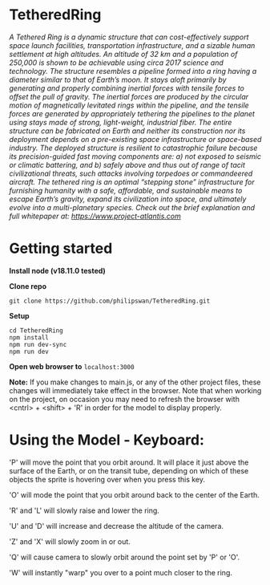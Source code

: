 # TetheredRing
_A Tethered Ring is a dynamic structure that can cost-effectively support space launch facilities, transportation infrastructure, and a sizable human settlement at high altitudes. An altitude of 32 km and a population of 250,000 is shown to be achievable using circa 2017 science and technology.  The structure resembles a pipeline formed into a ring having a diameter similar to that of Earth’s moon. It stays aloft primarily by generating and properly combining inertial forces with tensile forces to offset the pull of gravity. The inertial forces are produced by the circular motion of magnetically levitated rings within the pipeline, and the tensile forces are generated by appropriately tethering the pipelines to the planet using stays made of strong, light-weight, industrial fiber.  The entire structure can be fabricated on Earth and neither its construction nor its deployment depends on a pre-existing space infrastructure or space-based industry. The deployed structure is resilient to catastrophic failure because its precision-guided fast moving components are: a) not exposed to seismic or climatic battering, and b) safely above and thus out of range of tacit civilizational threats, such attacks involving torpedoes or commandeered aircraft.  The tethered ring is an optimal “stepping stone” infrastructure for furnishing humanity with a safe, affordable, and sustainable means to escape Earth’s gravity, expand its civilization into space, and ultimately evolve into a multi-planetary species.  Check out the brief explanation and full whitepaper at: https://www.project-atlantis.com_

# Getting started

**Install node (v18.11.0 tested)**

**Clone repo**
```
git clone https://github.com/philipswan/TetheredRing.git
```
**Setup**
```
cd TetheredRing
npm install
npm run dev-sync
npm run dev
```
**Open web browser to** `localhost:3000`

**Note:** If you make changes to main.js, or any of the other project files, these changes will immediately take effect in the browser. Note that when working on the project, on occasion you may need to refresh the browser with \<cntrl\> + \<shift\> + 'R' in order for the model to display properly.  

# Using the Model - Keyboard:
'P' will move the point that you orbit around. It will place it just above the surface of the Earth, or on the transit tube, depending on which of these objects the sprite is hovering over when you press this key.

'O' will mode the point that you orbit around back to the center of the Earth.

'R' and 'L' will slowly raise and lower the ring.

'U' and 'D' will increase and decrease the altitude of the camera.

'Z' and 'X' will slowly zoom in or out.

'Q' will cause camera to slowly orbit around the point set by 'P' or 'O'.

'W' will instantly "warp" you over to a point much closer to the ring.
